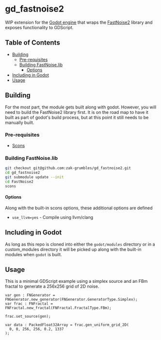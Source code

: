 # gd_fastnoise2
WIP extension for the [Godot engine](https://github.com/godotengine/godot) that wraps the [FastNoise2](https://github.com/Auburn/FastNoise2) library and exposes functionality to GDScript.

## Table of Contents
- [Building](#building)
  - [Pre-requisites](#pre-requisites)
  - [Building FastNoise.lib](#building-fastnoiselib)
    - [Options](#options)
- [Including in Godot](#including-in-godot)
- [Usage](#usage)


## Building
For the most part, the module gets built along with godot. However, you will need to build the FastNoise2 library first. 
It is on the road map to have it built as part of godot's build process, but at this point it still needs to be manually built.

### Pre-requisites
- [Scons](https://scons.org/)

### Building FastNoise.lib
```bash
git checkout git@github.com:zak-grumbles/gd_fastnoise2.git
cd gd_fastnoise2
git submodule update --init
cd FastNoise2
scons
```

#### Options
Along with the built-in scons options, these additional options are defined
- `use_llvm=yes` - Compile using llvm/clang

## Including in Godot
As long as this repo is cloned into either the `godot/modules` directory or in a custom_modules directory it will be picked up along with the built-in modules when `godot` is built.

## Usage
This is a minimal GDScript example using a simplex source and an FBm fractal to generate a 
256x256 grid of 2D noise.

```gdscript
var gen : FNGenerator = FNGenerator.new_generator(FNGenerator.GeneratorType.Simplex);
var frac : FNFractal = FNFractal.new_fractal(FNFractal.FractalType.FBm);

frac.set_source(gen);

var data : PackedFloat32Array = frac.gen_uniform_grid_2D(
  0, 0, 256, 256, 0.2, 1337
);
```